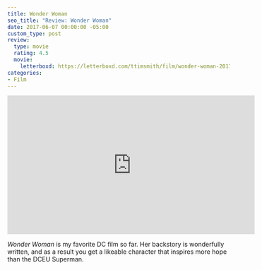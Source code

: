 ```yaml
---
title: Wonder Woman
seo_title: "Review: Wonder Woman"
date: 2017-06-07 00:00:00 -05:00
custom_type: post
review:
  type: movie
  rating: 4.5
  movie:
    letterboxd: https://letterboxd.com/ttimsmith/film/wonder-woman-2017/
categories:
- Film
---
```


<div class="iframe-container">
<iframe width="560" height="315" src="https://www.youtube-nocookie.com/embed/bnoh3F5cl8w?rel=0" frameborder="0" gesture="media" allow="encrypted-media" allowfullscreen></iframe>
</div>

_Wonder Woman_ is my favorite DC film so far. Her backstory is wonderfully written, and as a result you get a likeable character that inspires more hope than the DCEU Superman.
